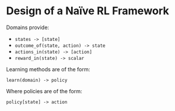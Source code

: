 Design of a Naïve RL Framework
==============================

Domains provide:

- `states -> [state]`
- `outcome_of(state, action) -> state`
- `actions_in(state) -> [action]`
- `reward_in(state) -> scalar`

Learning methods are of the form:

`learn(domain) -> policy`

Where policies are of the form:

`policy[state] -> action`

